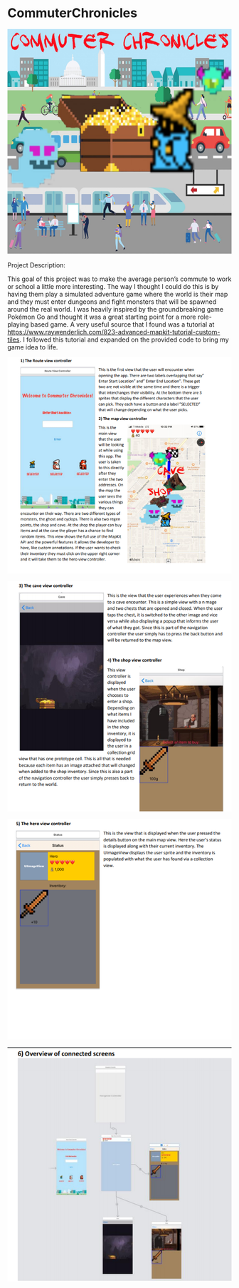 # CommuterChronicles


![AppIcon](https://github.com/phr-nk/CommuterChronicles/blob/master/MapQuest/Assets.xcassets/AppIcon.appiconset/1024.png)


Project Description: 

This goal of this project was to make the average person’s commute to work or school a little more interesting.  The way I thought I could do this is by having them play a simulated adventure game where the world is their map and they must enter dungeons and fight monsters that will be spawned around the real world. I was heavily inspired by the groundbreaking game Pokémon Go and thought it was a great starting point for a more role-playing based game. A very useful source that I found was a tutorial at https://www.raywenderlich.com/823-advanced-mapkit-tutorial-custom-tiles. I followed this tutorial and expanded on the provided code to bring my game idea to life.  

![AppView1](https://github.com/phr-nk/CommuterChronicles/blob/master/MapQuest/Assets.xcassets/appview1.png)

![AppView2](https://github.com/phr-nk/CommuterChronicles/blob/master/MapQuest/Assets.xcassets/appview2.png)

![AppView3](https://github.com/phr-nk/CommuterChronicles/blob/master/MapQuest/Assets.xcassets/appview3.png)

![Connected](https://github.com/phr-nk/CommuterChronicles/blob/master/MapQuest/Assets.xcassets/connected.png)

